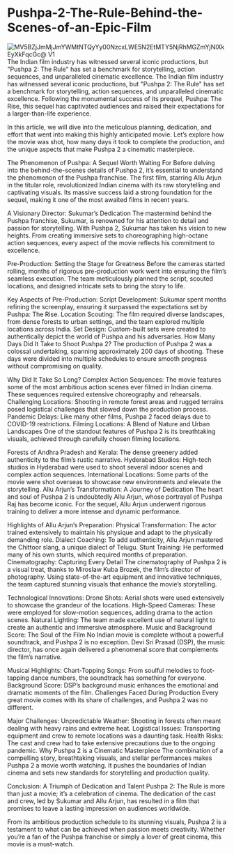 # Pushpa-2-The-Rule-Behind-the-Scenes-of-an-Epic-Film
![MV5BZjJmMjJmYWMtNTQyYy00NzcxLWE5N2EtMTY5NjRhMGZmYjNlXkEyXkFqcGc@ _V1_](https://github.com/user-attachments/assets/10aef695-204f-4b35-b6a3-5781ca723907)
The Indian film industry has witnessed several iconic productions, but "Pushpa 2: The Rule" has set a benchmark for storytelling, action sequences, and unparalleled cinematic excellence.
The Indian film industry has witnessed several iconic productions, but "Pushpa 2: The Rule" has set a benchmark for storytelling, action sequences, and unparalleled cinematic excellence. Following the monumental success of its prequel, Pushpa: The Rise, this sequel has captivated audiences and raised their expectations for a larger-than-life experience.

In this article, we will dive into the meticulous planning, dedication, and effort that went into making this highly anticipated movie. Let’s explore how the movie was shot, how many days it took to complete the production, and the unique aspects that make Pushpa 2 a cinematic masterpiece.

The Phenomenon of Pushpa: A Sequel Worth Waiting For
Before delving into the behind-the-scenes details of Pushpa 2, it’s essential to understand the phenomenon of the Pushpa franchise. The first film, starring Allu Arjun in the titular role, revolutionized Indian cinema with its raw storytelling and captivating visuals. Its massive success laid a strong foundation for the sequel, making it one of the most awaited films in recent years.

A Visionary Director: Sukumar’s Dedication
The mastermind behind the Pushpa franchise, Sukumar, is renowned for his attention to detail and passion for storytelling. With Pushpa 2, Sukumar has taken his vision to new heights. From creating immersive sets to choreographing high-octane action sequences, every aspect of the movie reflects his commitment to excellence.

Pre-Production: Setting the Stage for Greatness
Before the cameras started rolling, months of rigorous pre-production work went into ensuring the film’s seamless execution. The team meticulously planned the script, scouted locations, and designed intricate sets to bring the story to life.

Key Aspects of Pre-Production:
Script Development: Sukumar spent months refining the screenplay, ensuring it surpassed the expectations set by Pushpa: The Rise.
Location Scouting: The film required diverse landscapes, from dense forests to urban settings, and the team explored multiple locations across India.
Set Design: Custom-built sets were created to authentically depict the world of Pushpa and his adversaries.
How Many Days Did It Take to Shoot Pushpa 2?
The production of Pushpa 2 was a colossal undertaking, spanning approximately 200 days of shooting. These days were divided into multiple schedules to ensure smooth progress without compromising on quality.

Why Did It Take So Long?
Complex Action Sequences: The movie features some of the most ambitious action scenes ever filmed in Indian cinema. These sequences required extensive choreography and rehearsals.
Challenging Locations: Shooting in remote forest areas and rugged terrains posed logistical challenges that slowed down the production process.
Pandemic Delays: Like many other films, Pushpa 2 faced delays due to COVID-19 restrictions.
Filming Locations: A Blend of Nature and Urban Landscapes
One of the standout features of Pushpa 2 is its breathtaking visuals, achieved through carefully chosen filming locations.

Forests of Andhra Pradesh and Kerala: The dense greenery added authenticity to the film’s rustic narrative.
Hyderabad Studios: High-tech studios in Hyderabad were used to shoot several indoor scenes and complex action sequences.
International Locations: Some parts of the movie were shot overseas to showcase new environments and elevate the storytelling.
Allu Arjun’s Transformation: A Journey of Dedication
The heart and soul of Pushpa 2 is undoubtedly Allu Arjun, whose portrayal of Pushpa Raj has become iconic. For the sequel, Allu Arjun underwent rigorous training to deliver a more intense and dynamic performance.

Highlights of Allu Arjun’s Preparation:
Physical Transformation: The actor trained extensively to maintain his physique and adapt to the physically demanding role.
Dialect Coaching: To add authenticity, Allu Arjun mastered the Chittoor slang, a unique dialect of Telugu.
Stunt Training: He performed many of his own stunts, which required months of preparation.
Cinematography: Capturing Every Detail
The cinematography of Pushpa 2 is a visual treat, thanks to Miroslaw Kuba Brozek, the film’s director of photography. Using state-of-the-art equipment and innovative techniques, the team captured stunning visuals that enhance the movie’s storytelling.

Technological Innovations:
Drone Shots: Aerial shots were used extensively to showcase the grandeur of the locations.
High-Speed Cameras: These were employed for slow-motion sequences, adding drama to the action scenes.
Natural Lighting: The team made excellent use of natural light to create an authentic and immersive atmosphere.
Music and Background Score: The Soul of the Film
No Indian movie is complete without a powerful soundtrack, and Pushpa 2 is no exception. Devi Sri Prasad (DSP), the music director, has once again delivered a phenomenal score that complements the film’s narrative.

Musical Highlights:
Chart-Topping Songs: From soulful melodies to foot-tapping dance numbers, the soundtrack has something for everyone.
Background Score: DSP’s background music enhances the emotional and dramatic moments of the film.
Challenges Faced During Production
Every great movie comes with its share of challenges, and Pushpa 2 was no different.

Major Challenges:
Unpredictable Weather: Shooting in forests often meant dealing with heavy rains and extreme heat.
Logistical Issues: Transporting equipment and crew to remote locations was a daunting task.
Health Risks: The cast and crew had to take extensive precautions due to the ongoing pandemic.
Why Pushpa 2 is a Cinematic Masterpiece
The combination of a compelling story, breathtaking visuals, and stellar performances makes Pushpa 2 a movie worth watching. It pushes the boundaries of Indian cinema and sets new standards for storytelling and production quality.

Conclusion: A Triumph of Dedication and Talent
Pushpa 2: The Rule is more than just a movie; it’s a celebration of cinema. The dedication of the cast and crew, led by Sukumar and Allu Arjun, has resulted in a film that promises to leave a lasting impression on audiences worldwide.

From its ambitious production schedule to its stunning visuals, Pushpa 2 is a testament to what can be achieved when passion meets creativity. Whether you’re a fan of the Pushpa franchise or simply a lover of great cinema, this movie is a must-watch.


